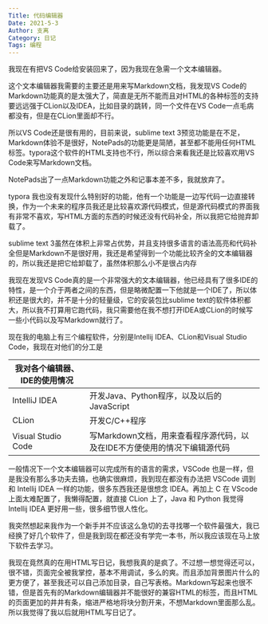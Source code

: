 ```yaml
---
Title: 代码编辑器
Date: 2021-5-3
Author: 支离
Category: 日记
Tags: 编程
---
```


我现在有把VS Code给安装回来了，因为我现在急需一个文本编辑器。

这个文本编辑器我需要的主要还是用来写Markdown文档，我发现VS Code的Markdown功能真的是太强大了，简直是无所不能而且对HTML的各种标签的支持要远远强于CLion以及IDEA，比如目录的跳转，同一个文件在VS Code一点毛病都没有，但是在CLion里面却不行。

所以VS Code还是很有用的，目前来说，sublime text 3预览功能是在不足，Markdown体验不是很好，NotePads的功能更是简陋，甚至都不能用任何HTML标签。typora这个软件的HTML支持也不行，所以综合来看我还是比较喜欢用VS Code来写Markdown文档。

NotePads出了一点Markdown功能之外和记事本差不多，我就放弃了。

typora 我也没有发现什么特别好的功能，他有一个功能是一边写代码一边直接转换，作为一个未来的程序员我还是比较喜欢源代码模式，但是源代码模式的界面我有非常不喜欢，写HTML方面的东西的时候还没有代码补全，所以我把它给抛弃卸载了。

sublime text 3虽然在体积上非常占优势，并且支持很多语言的语法高亮和代码补全但是Markdown不是很好用，我还是希望得到一个功能比较齐全的文本编辑器的，所以我还是把它给卸载了，虽然体积那么小不是很占内存

我现在发现VS Code真的是一个非常强大的文本编辑器，他已经具有了很多IDE的特性，是一个介于两者之间的东西，但是略微配置一下他就是一个IDE了，所以体积还是很大的，并不是十分的轻量级，它的安装包比sublime text的软件体积都大，所以我不打算用它跑代码，我只需要他在我不想打开IDEA或CLion的时候写一些小代码以及写Markdown就行了。

现在我的电脑上有三个编程软件，分别是Intellij IDEA、CLion和Visual Studio Code，我现在对他们的分工是

|我对各个编辑器、IDE的使用情况||
|------|-----|
|IntelliJ IDEA|开发Java、Python程序，以及以后的JavaScript|
|CLion|开发C/C++程序|
|Visual Studio Code|写Markdown文档，用来查看程序源代码，以及在IDE不方便使用的情况下编辑源代码|

一般情况下一个文本编辑器可以完成所有的语言的需求，VSCode 也是一样，但是我没有那么多功夫去搞，也确实很麻烦，我到现在都没有办法把 VSCode 调到和 Intellij IDEA 一样的功能，很多东西我还是很想念 IDEA。再加上 C 在 VScode 上面太难配置了，我懒得配置，就直接 CLion 上了，Java 和 Python 我觉得 Intellij IDEA 更好用一些，很多细节很人性化。


我突然想起来我作为一个新手并不应该这么急切的去寻找哪一个软件最强大，我已经换了好几个软件了，但是我到现在都还没有学完一本书，所以我应该现在马上放下软件去学习。

我现在竟然真的在用HTML写日记，我想我真的是疯了。不过想一想觉得还可以，很不错，页面完全被我掌控，基本不用调试，多么的爽。而且添加背景图片什么的更方便了，甚至我还可以自己添加目录，自己写表格。Markdown写起来也很不错，但是首先有的Markdown编辑器并不能很好的兼容HTML的标签，而且HTML的页面更加的井井有条，缩进严格地将块分割开来，不想Markdown里面那么乱。所以我觉得了我以后就用HTML写日记了。